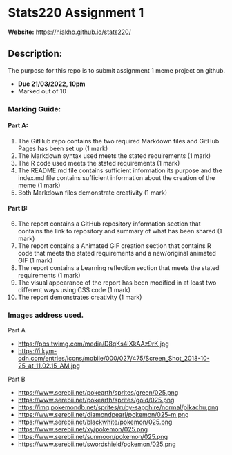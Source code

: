 # Stats220 Assignment 1
**Website:** https://niakho.github.io/stats220/

##  Description:
The purpose for this repo is to submit assignment 1 meme project on github.
- **Due 21/03/2022, 10pm**
- Marked out of 10

### Marking Guide:

#### Part A:

1) The GitHub repo contains the two required Markdown files and GitHub Pages has been set up (1 mark)
2) The Markdown syntax used meets the stated requirements (1 mark)
3) The R code used meets the stated requirements (1 mark)
4) The README.md file contains sufficient information its purpose and the index.md file contains sufficient information about the creation of the meme (1 mark)
5) Both Markdown files demonstrate creativity (1 mark)

#### Part B:

6) The report contains a GitHub repository information section that contains the link to repository and summary of what has been shared (1 mark)
7) The report contains a Animated GIF creation section that contains R code that meets the stated requirements and a new/original animated GIF (1 mark)
8) The report contains a Learning reflection section that meets the stated requirements (1 mark)
9) The visual appearance of the report has been modified in at least two different ways using CSS code (1 mark)
10) The report demonstrates creativity (1 mark)

### Images address used.
Part A
- https://pbs.twimg.com/media/D8qKs4IXkAAz9rK.jpg
- https://i.kym-cdn.com/entries/icons/mobile/000/027/475/Screen_Shot_2018-10-25_at_11.02.15_AM.jpg

Part B
- https://www.serebii.net/pokearth/sprites/green/025.png
- https://www.serebii.net/pokearth/sprites/gold/025.png
- https://img.pokemondb.net/sprites/ruby-sapphire/normal/pikachu.png
- https://www.serebii.net/diamondpearl/pokemon/025-m.png
- https://www.serebii.net/blackwhite/pokemon/025.png
- https://www.serebii.net/xy/pokemon/025.png
- https://www.serebii.net/sunmoon/pokemon/025.png
- https://www.serebii.net/swordshield/pokemon/025.png


